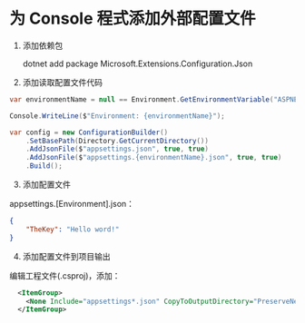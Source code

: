 # 为 Console 程式添加外部配置文件

1. 添加依赖包

    dotnet add package Microsoft.Extensions.Configuration.Json

2. 添加读取配置文件代码

```c#
var environmentName = null == Environment.GetEnvironmentVariable("ASPNETCORE_ENVIRONMENT") ? "Development" : Environment.GetEnvironmentVariable("ASPNETCORE_ENVIRONMENT");

Console.WriteLine($"Environment: {environmentName}");

var config = new ConfigurationBuilder()
    .SetBasePath(Directory.GetCurrentDirectory())
    .AddJsonFile($"appsettings.json", true, true)
    .AddJsonFile($"appsettings.{environmentName}.json", true, true)
    .Build();
```

3. 添加配置文件

appsettings.[Environment].json：

```json
{
    "TheKey": "Hello word!"
}
```

4. 添加配置文件到项目输出

编辑工程文件(.csproj)，添加：

```xml  
  <ItemGroup>
    <None Include="appsettings*.json" CopyToOutputDirectory="PreserveNewest" />
  </ItemGroup>
```